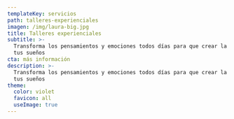 ```yaml
---
templateKey: servicios
path: talleres-experienciales
imagen: /img/laura-big.jpg
title: Talleres experienciales
subtitle: >-
  Transforma los pensamientos y emociones todos días para que crear la vida de
  tus sueños
cta: más información
description: >-
  Transforma los pensamientos y emociones todos días para que crear la vida de
  tus sueños
theme:
  color: violet
  favicon: all
  useImage: true
---
```


